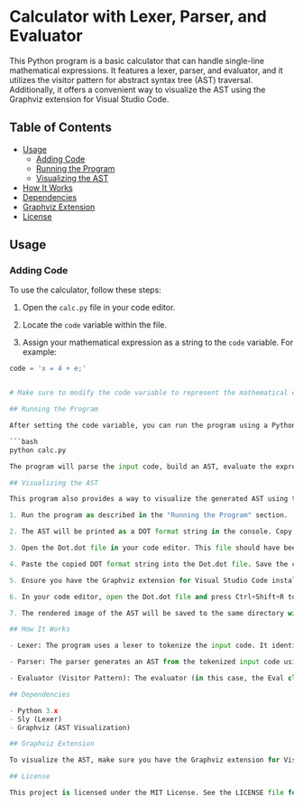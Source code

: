 # Calculator with Lexer, Parser, and Evaluator

This Python program is a basic calculator that can handle single-line mathematical expressions. It features a lexer, parser, and evaluator, and it utilizes the visitor pattern for abstract syntax tree (AST) traversal. Additionally, it offers a convenient way to visualize the AST using the Graphviz extension for Visual Studio Code.

## Table of Contents

- [Usage](#usage)
  - [Adding Code](#adding-code)
  - [Running the Program](#running-the-program)
  - [Visualizing the AST](#visualizing-the-ast)
- [How It Works](#how-it-works)
- [Dependencies](#dependencies)
- [Graphviz Extension](#graphviz-extension)
- [License](#license)

## Usage

### Adding Code

To use the calculator, follow these steps:

1. Open the `calc.py` file in your code editor.

2. Locate the `code` variable within the file.

3. Assign your mathematical expression as a string to the `code` variable. For example:

```python
code = 'x = 4 + e;'


# Make sure to modify the code variable to represent the mathematical expression you want to evaluate.

## Running the Program

After setting the code variable, you can run the program using a Python interpreter:

```bash
python calc.py

The program will parse the input code, build an AST, evaluate the expression, and print the result to the console.

## Visualizing the AST

This program also provides a way to visualize the generated AST using the Graphviz extension for Visual Studio Code. To create a visualization, follow these steps:

1. Run the program as described in the "Running the Program" section.

2. The AST will be printed as a DOT format string in the console. Copy the entire output.

3. Open the Dot.dot file in your code editor. This file should have been generated by the program.

4. Paste the copied DOT format string into the Dot.dot file. Save the changes.

5. Ensure you have the Graphviz extension for Visual Studio Code installed.

6. In your code editor, open the Dot.dot file and press Ctrl+Shift+R to render the DOT file into an image.

7. The rendered image of the AST will be saved to the same directory with the same name as the Dot.dot file but with a different extension. For example, Dot.png.

## How It Works

- Lexer: The program uses a lexer to tokenize the input code. It identifies numbers, functions, constants, identifiers, and operators.

- Parser: The parser generates an AST from the tokenized input code using a grammar. It recognizes different types of expressions and creates corresponding nodes in the AST.

- Evaluator (Visitor Pattern): The evaluator (in this case, the Eval class) implements the visitor pattern to traverse the AST. It performs the actual evaluation of the mathematical expressions by visiting different nodes in the tree and computing the final result.

## Dependencies

- Python 3.x
- Sly (Lexer)
- Graphviz (AST Visualization)

## Graphviz Extension

To visualize the AST, make sure you have the Graphviz extension for Visual Studio Code installed. This extension allows you to render DOT files into images for easy visualization.

## License

This project is licensed under the MIT License. See the LICENSE file for details.
